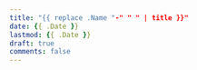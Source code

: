 ```yaml
---
title: "{{ replace .Name "-" " " | title }}"
date: {{ .Date }}
lastmod: {{ .Date }}
draft: true
comments: false
---
```


